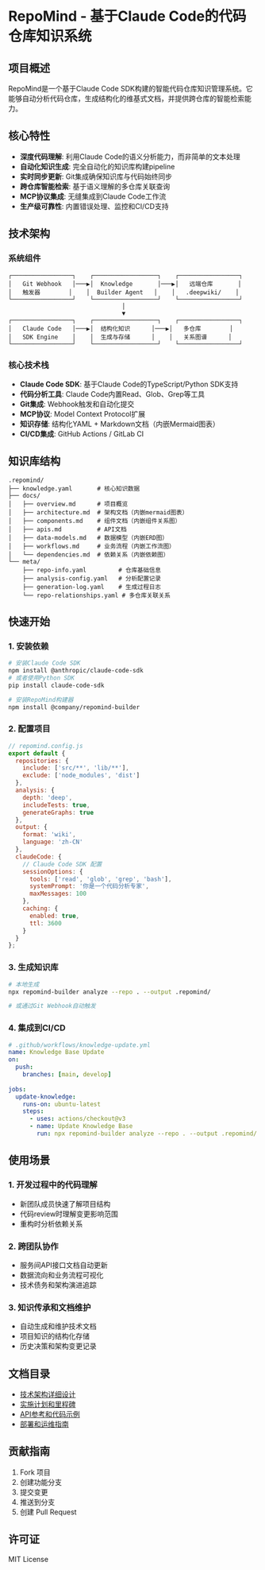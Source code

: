 # RepoMind - 基于Claude Code的代码仓库知识系统

## 项目概述

RepoMind是一个基于Claude Code SDK构建的智能代码仓库知识管理系统。它能够自动分析代码仓库，生成结构化的维基式文档，并提供跨仓库的智能检索能力。

## 核心特性

- **深度代码理解**: 利用Claude Code的语义分析能力，而非简单的文本处理
- **自动化知识生成**: 完全自动化的知识库构建pipeline
- **实时同步更新**: Git集成确保知识库与代码始终同步
- **跨仓库智能检索**: 基于语义理解的多仓库关联查询
- **MCP协议集成**: 无缝集成到Claude Code工作流
- **生产级可靠性**: 内置错误处理、监控和CI/CD支持

## 技术架构

### 系统组件

```
┌─────────────────┐    ┌──────────────────┐    ┌─────────────────┐
│   Git Webhook   │───▶│  Knowledge       │───▶│   远端仓库       │
│   触发器        │    │  Builder Agent   │    │   .deepwiki/    │
└─────────────────┘    └──────────────────┘    └─────────────────┘
                                │
                                ▼
┌─────────────────┐    ┌──────────────────┐    ┌─────────────────┐
│   Claude Code   │───▶│  结构化知识      │───▶│   多仓库        │
│   SDK Engine    │    │  生成与存储      │    │   关系图谱      │
└─────────────────┘    └──────────────────┘    └─────────────────┘
```

### 核心技术栈

- **Claude Code SDK**: 基于Claude Code的TypeScript/Python SDK支持
- **代码分析工具**: Claude Code内置Read、Glob、Grep等工具
- **Git集成**: Webhook触发和自动化提交
- **MCP协议**: Model Context Protocol扩展
- **知识存储**: 结构化YAML + Markdown文档（内嵌Mermaid图表）
- **CI/CD集成**: GitHub Actions / GitLab CI

## 知识库结构

```
.repomind/
├── knowledge.yaml       # 核心知识数据
├── docs/
│   ├── overview.md      # 项目概览
│   ├── architecture.md  # 架构文档（内嵌mermaid图表）
│   ├── components.md    # 组件文档（内嵌组件关系图）
│   ├── apis.md          # API文档
│   ├── data-models.md   # 数据模型（内嵌ERD图）
│   ├── workflows.md     # 业务流程（内嵌工作流图）
│   └── dependencies.md  # 依赖关系（内嵌依赖图）
└── meta/
    ├── repo-info.yaml         # 仓库基础信息
    ├── analysis-config.yaml   # 分析配置记录
    ├── generation-log.yaml    # 生成过程日志
    └── repo-relationships.yaml # 多仓库关联关系
```

## 快速开始

### 1. 安装依赖

```bash
# 安装Claude Code SDK
npm install @anthropic/claude-code-sdk
# 或者使用Python SDK
pip install claude-code-sdk

# 安装RepoMind构建器
npm install @company/repomind-builder
```

### 2. 配置项目

```javascript
// repomind.config.js
export default {
  repositories: {
    include: ['src/**', 'lib/**'],
    exclude: ['node_modules', 'dist']
  },
  analysis: {
    depth: 'deep',
    includeTests: true,
    generateGraphs: true
  },
  output: {
    format: 'wiki',
    language: 'zh-CN'
  },
  claudeCode: {
    // Claude Code SDK 配置
    sessionOptions: {
      tools: ['read', 'glob', 'grep', 'bash'],
      systemPrompt: '你是一个代码分析专家',
      maxMessages: 100
    },
    caching: {
      enabled: true,
      ttl: 3600
    }
  }
};
```

### 3. 生成知识库

```bash
# 本地生成
npx repomind-builder analyze --repo . --output .repomind/

# 或通过Git Webhook自动触发
```

### 4. 集成到CI/CD

```yaml
# .github/workflows/knowledge-update.yml
name: Knowledge Base Update
on:
  push:
    branches: [main, develop]
    
jobs:
  update-knowledge:
    runs-on: ubuntu-latest
    steps:
      - uses: actions/checkout@v3
      - name: Update Knowledge Base
        run: npx repomind-builder analyze --repo . --output .repomind/
```

## 使用场景

### 1. 开发过程中的代码理解
- 新团队成员快速了解项目结构
- 代码review时理解变更影响范围
- 重构时分析依赖关系

### 2. 跨团队协作
- 服务间API接口文档自动更新
- 数据流向和业务流程可视化
- 技术债务和架构演进追踪

### 3. 知识传承和文档维护
- 自动生成和维护技术文档
- 项目知识的结构化存储
- 历史决策和架构变更记录

## 文档目录

- [技术架构详细设计](./architecture.md)
- [实施计划和里程碑](./implementation-plan.md)
- [API参考和代码示例](./api-reference.md)
- [部署和运维指南](./deployment.md)

## 贡献指南

1. Fork 项目
2. 创建功能分支
3. 提交变更
4. 推送到分支
5. 创建 Pull Request

## 许可证

MIT License